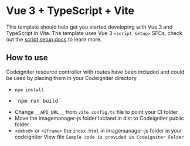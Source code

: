 # Vue 3 + TypeScript + Vite

This template should help get you started developing with Vue 3 and TypeScript in Vite. The template uses Vue 3 `<script setup>` SFCs, check out the [script setup docs](https://v3.vuejs.org/api/sfc-script-setup.html#sfc-script-setup) to learn more.

## How to use 
Codeigniter resource controller with routes have been included and could be used by placing them 
in your Codeigniter directory 
- <code>npm install</code>
- <pre>`npm run build`</pre>
- Change `__API_URL__` from `vite.config.ts` file to point your CI folder
- Move the imagemanager-js folder loctaed in dist to Codeigniter public folder
- `<embed>` or `<iframe>` the `index.html` in imagemanager-js folder in your codeigniter View file ` Sample code is provided in Codeigniter Folder ` 
